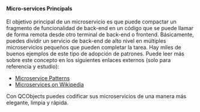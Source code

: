 #### Micro-services Principals

El objetivo principal de un microservicio es que puede compactar un fragmento de funcionalidad de back-end en un código que se puede llamar de forma remota desde otro terminal de back-end o frontend. Básicamente, puedes dividir un servicio de back-end de alto nivel en múltiples microservicios pequeños que pueden completar la tarea. Hay miles de buenos ejemplos de este tipo de adopción de patrones. Puede leer más sobre este concepto en los siguientes enlaces externos (solo para referencia y estudio):

- [Microservice Patterns](https://microservices.io)
- [Microservices on Wikipedia](https://en.wikipedia.org/wiki/Microservices)

Con QCObjects puedes codificar sus microservicios de una manera más elegante, limpia y rápida.
